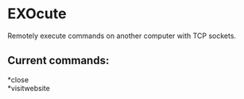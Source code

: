 # EXOcute
Remotely execute commands on another computer with TCP sockets.

## Current commands:                                                                                                                  
*close                                                                                                                                                                           
*visitwebsite
